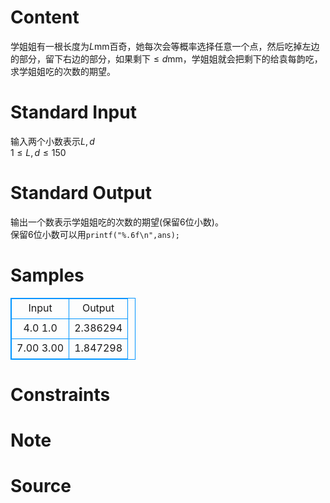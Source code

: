 
# Content

学姐姐有一根长度为$L$mm百奇，她每次会等概率选择任意一个点，然后吃掉左边的部分，留下右边的部分，如果剩下$\le d$mm，学姐姐就会把剩下的给袁每韵吃，求学姐姐吃的次数的期望。

# Standard Input

输入两个小数表示$L,d$  
$1\le L,d\le 150$

# Standard Output

输出一个数表示学姐姐吃的次数的期望(保留6位小数)。  
保留6位小数可以用`printf("%.6f\n",ans);`

# Samples

<style>
        table,table tr th, table tr td { border:1px solid #0094ff; }
        table { width: 200px; min-height: 25px; line-height: 25px; text-align: center; border-collapse: collapse;}   
    </style>
<table>
	<tr>
		<td>Input</td>
		<td>Output</td>
	</tr>
<tr><td>4.0 1.0 
</td><td>2.386294</td></tr><tr><td>7.00 3.00</td><td>1.847298</td></tr></table>


# Constraints



# Note



# Source


